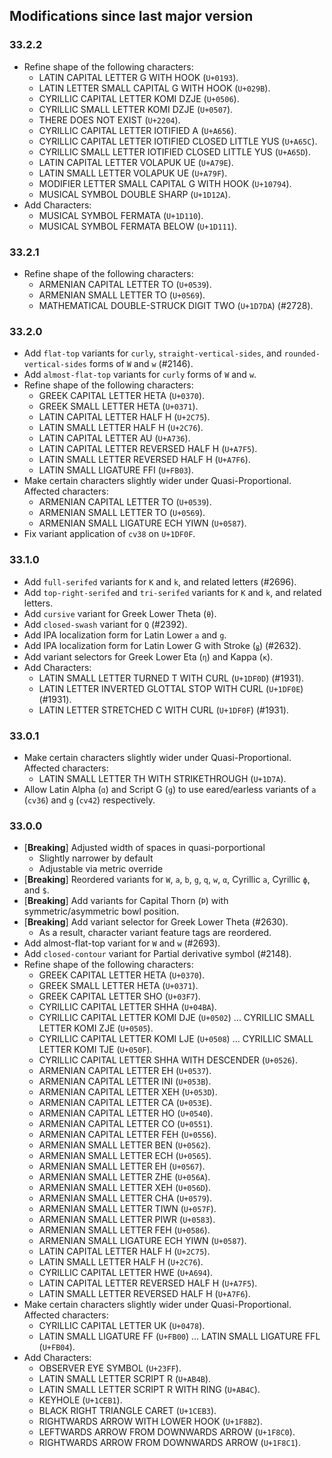 ## Modifications since last major version

### 33.2.2

* Refine shape of the following characters:
  - LATIN CAPITAL LETTER G WITH HOOK (`U+0193`).
  - LATIN LETTER SMALL CAPITAL G WITH HOOK (`U+029B`).
  - CYRILLIC CAPITAL LETTER KOMI DZJE (`U+0506`).
  - CYRILLIC SMALL LETTER KOMI DZJE (`U+0507`).
  - THERE DOES NOT EXIST (`U+2204`).
  - CYRILLIC CAPITAL LETTER IOTIFIED A (`U+A656`).
  - CYRILLIC CAPITAL LETTER IOTIFIED CLOSED LITTLE YUS (`U+A65C`).
  - CYRILLIC SMALL LETTER IOTIFIED CLOSED LITTLE YUS (`U+A65D`).
  - LATIN CAPITAL LETTER VOLAPUK UE (`U+A79E`).
  - LATIN SMALL LETTER VOLAPUK UE (`U+A79F`).
  - MODIFIER LETTER SMALL CAPITAL G WITH HOOK (`U+10794`).
  - MUSICAL SYMBOL DOUBLE SHARP (`U+1D12A`).
* Add Characters:
  - MUSICAL SYMBOL FERMATA (`U+1D110`).
  - MUSICAL SYMBOL FERMATA BELOW (`U+1D111`).


### 33.2.1

* Refine shape of the following characters:
  - ARMENIAN CAPITAL LETTER TO (`U+0539`).
  - ARMENIAN SMALL LETTER TO (`U+0569`).
  - MATHEMATICAL DOUBLE-STRUCK DIGIT TWO (`U+1D7DA`) (#2728).


### 33.2.0

* Add `flat-top` variants for `curly`, `straight-vertical-sides`, and `rounded-vertical-sides` forms of `W` and `w` (#2146).
* Add `almost-flat-top` variants for `curly` forms of `W` and `w`.
* Refine shape of the following characters:
  - GREEK CAPITAL LETTER HETA (`U+0370`).
  - GREEK SMALL LETTER HETA (`U+0371`).
  - LATIN CAPITAL LETTER HALF H (`U+2C75`).
  - LATIN SMALL LETTER HALF H (`U+2C76`).
  - LATIN CAPITAL LETTER AU (`U+A736`).
  - LATIN CAPITAL LETTER REVERSED HALF H (`U+A7F5`).
  - LATIN SMALL LETTER REVERSED HALF H (`U+A7F6`).
  - LATIN SMALL LIGATURE FFI (`U+FB03`).
* Make certain characters slightly wider under Quasi-Proportional. Affected characters:
  - ARMENIAN CAPITAL LETTER TO (`U+0539`).
  - ARMENIAN SMALL LETTER TO (`U+0569`).
  - ARMENIAN SMALL LIGATURE ECH YIWN (`U+0587`).
* Fix variant application of `cv38` on `U+1DF0F`.


### 33.1.0

* Add `full-serifed` variants for `K` and `k`, and related letters (#2696).
* Add `top-right-serifed` and `tri-serifed` variants for `K` and `k`, and related letters.
* Add `cursive` variant for Greek Lower Theta (`θ`).
* Add `closed-swash` variant for `Q` (#2392).
* Add IPA localization form for Latin Lower `a` and `g`.
* Add IPA localization form for Latin Lower G with Stroke (`ǥ`) (#2632).
* Add variant selectors for Greek Lower Eta (`η`) and Kappa (`κ`).
* Add Characters:
  - LATIN SMALL LETTER TURNED T WITH CURL (`U+1DF0D`) (#1931).
  - LATIN LETTER INVERTED GLOTTAL STOP WITH CURL (`U+1DF0E`) (#1931).
  - LATIN LETTER STRETCHED C WITH CURL (`U+1DF0F`) (#1931).


### 33.0.1

* Make certain characters slightly wider under Quasi-Proportional. Affected characters:
  - LATIN SMALL LETTER TH WITH STRIKETHROUGH (`U+1D7A`).
* Allow Latin Alpha (`ɑ`) and Script G (`ɡ`) to use eared/earless variants of `a` (`cv36`) and `g` (`cv42`) respectively.


### 33.0.0

* \[**Breaking**\] Adjusted width of spaces in quasi-porportional
  - Slightly narrower by default
  - Adjustable via metric override
* \[**Breaking**\] Reordered variants for `W`, `a`, `b`, `g`, `q`, `w`, `α`, Cyrillic `а`, Cyrillic `ф`, and `$`.
* \[**Breaking**\] Add variants for Capital Thorn (`Þ`) with symmetric/asymmetric bowl position.
* \[**Breaking**\] Add variant selector for Greek Lower Theta (#2630).
  - As a result, character variant feature tags are reordered.
* Add almost-flat-top variant for `W` and `w` (#2693).
* Add `closed-contour` variant for Partial derivative symbol (#2148).
* Refine shape of the following characters:
  - GREEK CAPITAL LETTER HETA (`U+0370`).
  - GREEK SMALL LETTER HETA (`U+0371`).
  - GREEK CAPITAL LETTER SHO (`U+03F7`).
  - CYRILLIC CAPITAL LETTER SHHA (`U+04BA`).
  - CYRILLIC CAPITAL LETTER KOMI DJE (`U+0502`) ... CYRILLIC SMALL LETTER KOMI ZJE (`U+0505`).
  - CYRILLIC CAPITAL LETTER KOMI LJE (`U+0508`) ... CYRILLIC SMALL LETTER KOMI TJE (`U+050F`).
  - CYRILLIC CAPITAL LETTER SHHA WITH DESCENDER (`U+0526`).
  - ARMENIAN CAPITAL LETTER EH (`U+0537`).
  - ARMENIAN CAPITAL LETTER INI (`U+053B`).
  - ARMENIAN CAPITAL LETTER XEH (`U+053D`).
  - ARMENIAN CAPITAL LETTER CA (`U+053E`).
  - ARMENIAN CAPITAL LETTER HO (`U+0540`).
  - ARMENIAN CAPITAL LETTER CO (`U+0551`).
  - ARMENIAN CAPITAL LETTER FEH (`U+0556`).
  - ARMENIAN SMALL LETTER BEN (`U+0562`).
  - ARMENIAN SMALL LETTER ECH (`U+0565`).
  - ARMENIAN SMALL LETTER EH (`U+0567`).
  - ARMENIAN SMALL LETTER ZHE (`U+056A`).
  - ARMENIAN SMALL LETTER XEH (`U+056D`).
  - ARMENIAN SMALL LETTER CHA (`U+0579`).
  - ARMENIAN SMALL LETTER TIWN (`U+057F`).
  - ARMENIAN SMALL LETTER PIWR (`U+0583`).
  - ARMENIAN SMALL LETTER FEH (`U+0586`).
  - ARMENIAN SMALL LIGATURE ECH YIWN (`U+0587`).
  - LATIN CAPITAL LETTER HALF H (`U+2C75`).
  - LATIN SMALL LETTER HALF H (`U+2C76`).
  - CYRILLIC CAPITAL LETTER HWE (`U+A694`).
  - LATIN CAPITAL LETTER REVERSED HALF H (`U+A7F5`).
  - LATIN SMALL LETTER REVERSED HALF H (`U+A7F6`).
* Make certain characters slightly wider under Quasi-Proportional. Affected characters:
  - CYRILLIC CAPITAL LETTER UK (`U+0478`).
  - LATIN SMALL LIGATURE FF (`U+FB00`) ... LATIN SMALL LIGATURE FFL (`U+FB04`).
* Add Characters:
  - OBSERVER EYE SYMBOL (`U+23FF`).
  - LATIN SMALL LETTER SCRIPT R (`U+AB4B`).
  - LATIN SMALL LETTER SCRIPT R WITH RING (`U+AB4C`).
  - KEYHOLE (`U+1CEB1`). 
  - BLACK RIGHT TRIANGLE CARET (`U+1CEB3`). 
  - RIGHTWARDS ARROW WITH LOWER HOOK (`U+1F8B2`). 
  - LEFTWARDS ARROW FROM DOWNWARDS ARROW (`U+1F8C0`). 
  - RIGHTWARDS ARROW FROM DOWNWARDS ARROW (`U+1F8C1`).

